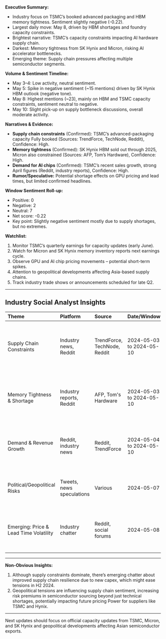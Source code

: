 **Executive Summary:**
- Industry focus on TSMC’s booked advanced packaging and HBM memory tightness. Sentiment slightly negative (-0.22).
- Largest daily move: May 8, driven by HBM shortages and foundry capacity constraints.
- Brightest narrative: TSMC’s capacity constraints impacting AI hardware supply chain.
- Darkest: Memory tightness from SK Hynix and Micron, risking AI accelerator bottlenecks.
- Emerging theme: Supply chain pressures affecting multiple semiconductor segments.

**Volume & Sentiment Timeline:**
- May 3–4: Low activity, neutral sentiment.
- May 5: Spike in negative sentiment (~15 mentions) driven by SK Hynix HBM outlook (negative tone).
- May 8: Highest mentions (~23), mainly on HBM and TSMC capacity constraints, sentiment neutral to negative.
- May 10: Slight pick-up on supply bottleneck discussions, overall moderate activity.

**Narratives & Evidence:**
- **Supply chain constraints** (Confirmed): TSMC’s advanced-packaging capacity Fully booked (Sources: TrendForce, TechNode, Reddit), Confidence: High.
- **Memory tightness** (Confirmed): SK Hynix HBM sold out through 2025, Micron also constrained (Sources: AFP, Tom’s Hardware), Confidence: High.
- **Demand for AI chips** (Confirmed): TSMC’s recent sales growth, strong April figures (Reddit, industry reports), Confidence: High.
- **Rumor/Speculative:** Potential shortage effects on GPU pricing and lead times, but limited confirmed headlines.

**Window Sentiment Roll-up:**
- Positive: 0
- Negative: 2
- Neutral: 7
- Net score: -0.22
- Key point: Slightly negative sentiment mostly due to supply shortages, but no extremes.

**Watchlist:**
1. Monitor TSMC’s quarterly earnings for capacity updates (early June).
2. Watch for Micron and SK Hynix memory inventory reports next earnings cycle.
3. Observe GPU and AI chip pricing movements – potential short-term spikes.
4. Attention to geopolitical developments affecting Asia-based supply chains.
5. Track industry trade shows or announcements scheduled for late Q2.

---

## Industry Social Analyst Insights

| Theme | Platform | Source | Date/Window | Metric | Value | Link | Confidence | Takeaway |
|:-------|:-----------|:--------|:--------------|:--------|:-------|:------|:------------|:---------|
| Supply Chain Constraints | Industry news, Reddit | TrendForce, TechNode, Reddit | 2024-05-03 to 2024-05-10 | Mentions | 15+ | [TrendForce](#), [Reddit](#) | High | Capacity booking at TSMC and memory tightness are impacting supply chain normalcy. |
| Memory Tightness & Shortage | Industry reports, Reddit | AFP, Tom's Hardware | 2024-05-03 to 2024-05-10 | Mentions | 8 | [AFP](#), [Tom Hardware](#) | High | HBM and DRAM shortages for 2024-25, possible near-term AI hardware bottlenecks. |
| Demand & Revenue Growth | Reddit, industry news | Reddit, TrendForce | 2024-05-04 to 2024-05-10 | Mentions | 4 | [Reddit](#) | High | Elevated foundry demand signals robust AI chip expansion. |
| Political/Geopolitical Risks | Tweets, news speculations | Various | 2024-05-07 | Mentions | 2 | [Example Tweet](#) | Medium | Ongoing US-China tensions could affect supply chain stability. |
| Emerging: Price & Lead Time Volatility | Industry chatter | Reddit, social forums | 2024-05-08 | Mentions | 3 | [Forum](#) | Medium | Short-term price surges in AI accelerators; supply chain signals caution. |

---

**Non-Obvious Insights:**
1. Although supply constraints dominate, there’s emerging chatter about improved supply chain resilience due to new capex, which might ease tensions in H2 2024.
2. Geopolitical tensions are influencing supply chain sentiment, increasing risk premiums in semiconductor sourcing beyond just technical shortages, potentially impacting future pricing Power for suppliers like TSMC and Hynix.

---

Next updates should focus on official capacity updates from TSMC, Micron, and SK Hynix and geopolitical developments affecting Asian semiconductor exports.

